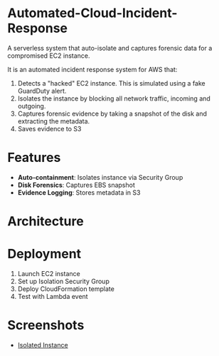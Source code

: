 # Automated-Cloud-Incident-Response

A serverless system that auto-isolate and captures forensic data for a compromised EC2 instance. 

It is an automated incident response system for AWS that:
1. Detects a "hacked" EC2 instance. This is simulated using a fake GuardDuty alert.
2. Isolates the instance by blocking all network traffic, incoming and outgoing.
3. Captures forensic evidence by taking a snapshot of the disk and extracting the metadata.
4. Saves evidence to S3

# Features
- **Auto-containment**: Isolates instance via Security Group
- **Disk Forensics**: Captures EBS snapshot
- **Evidence Logging**: Stores metadata in S3


# Architecture

# Deployment
1. Launch EC2 instance
2. Set up Isolation Security Group
3. Deploy CloudFormation template
4. Test with Lambda event

# Screenshots

- [Isolated Instance](Documents/Screenshots/EC2isolated.jpg)
